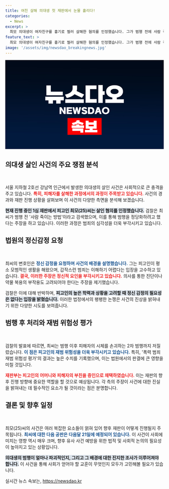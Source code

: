 ```yaml
---
title: 여친 살해 의대생 첫 재판에서 눈물 흘리다!
categories:
  - News
excerpt: >
  최모 의대생이 여자친구를 흉기로 찔러 살해한 혐의를 인정했습니다. 그가 범행 전에 사람 죽이는 방법을 검색한 사실이 드러난 가운데, 변호인은 정신 감정을 요청했습니다. 다음 공판은 11월 21일에 진행됩니다.
feature_text: >
  최모 의대생이 여자친구를 흉기로 찔러 살해한 혐의를 인정했습니다. 그가 범행 전에 사람 죽이는 방법을 검색한 사실이 드러난 가운데, 변호인은 정신 감정을 요청했습니다. 다음 공판은 11월 21일에 진행됩니다.
image: '/assets/img/newsdao_breakingnews.jpg'
---
```


<p><img src="/assets/img/newsdao_breakingnews.jpg" alt="koreaapp 속보" /></p>

<h2 data-ke-size="size26">의대생 살인 사건의 주요 쟁점 분석</h2>

<p data-ke-size="size16">&nbsp;</p>

<p>서울 지하철 2호선 강남역 인근에서 발생한 의대생의 살인 사건은 사회적으로 큰 충격을 주고 있습니다. <b><span style="color: #ee2323;">특히, 피해자를 살해한 과정에서의 과정이 주목받고 있습니다.</span></b> 사건의 경과와 재판 진행 상황을 살펴보며 이 사건의 다양한 측면을 분석해 보겠습니다.</p>

<p><b><span style="background-color: #21538527;">현재 진행 중인 1심 재판에서 피고인 최모(25)씨는 살인 혐의를 인정했습니다.</span></b> 검찰은 최씨가 범행 전 '사람 죽이는 방법'이라고 검색했으며, 이를 통해 범행을 정당화하려고 했다는 주장을 하고 있습니다. 이러한 과정은 범죄의 심각성을 더욱 부각시키고 있습니다.</p>

<h2 data-ke-size="size26">법원의 정신감정 요청</h2>

<p data-ke-size="size16">&nbsp;</p>

<p>최씨의 변호인은 <b><span style="color: #1a5490;">정신 감정을 요청하며 사건의 배경을 설명했습니다.</span></b> 그는 피고인이 평소 모범적인 생활을 해왔으며, 갑작스런 범죄는 이해하기 어렵다는 입장을 고수하고 있습니다. <b><span style="color: #ee2323;">결국, 이러한 주장은 정신적 요인을 부각시키고 있습니다.</span></b> 의사를 통한 진단이나 약물 복용의 부작용도 고려되어야 한다는 주장을 제기했습니다.</p>

<p>검찰은 이에 대해 반박하며, <b><span style="background-color: #21538527;">피고인의 높은 학력과 상황을 고려할 때 정신 감정의 필요성은 없다는 입장을 밝혔습니다.</span></b> 이러한 법정에서의 팽팽한 논쟁은 사건의 진상을 밝혀내기 위한 다양한 시도를 보여줍니다.</p>

<h2 data-ke-size="size26">범행 후 처리와 재범 위험성 평가</h2>

<p data-ke-size="size16">&nbsp;</p>

<p>검찰의 발표에 따르면, 최씨는 범행 이후 피해자의 시체를 손괴하는 2차 범행까지 저질렀습니다. <b><span style="color: #1a5490;">이 점은 피고인의 재범 위험성을 더욱 부각시키고 있습니다.</span></b> 특히, '폭력 범죄 재범 위험성 평가'의 결과는 높은 수치를 기록했으며, 이는 법원에서의 판결에 큰 영향을 미칠 것입니다.</p>

<p><b><span style="color: #ee2323;">재판부는 피고인의 어머니와 피해자의 부친을 증인으로 채택하였습니다.</span></b> 이는 재판의 향후 진행 방향에 중요한 역할을 할 것으로 예상됩니다. 각 측의 주장이 사건에 대한 진실을 밝혀내는 데 필수적인 요소가 될 것이라는 점은 분명합니다.</p>

<h2 data-ke-size="size26">결론 및 향후 일정</h2>

<p data-ke-size="size16">&nbsp;</p>

<p>최모(25)씨의 사건은 여러 복잡한 요소들이 얽혀 있어 향후 재판이 어떻게 진행될지 주목됩니다. <b><span style="color: #1a5490;">최씨에 대한 다음 공판은 다음달 21일에 예정되어 있습니다.</span></b> 이 사건이 사회에 미치는 영향 역시 매우 크며, 향후 유사 사건 예방을 위한 법적 및 사회적 논의의 필요성이 높아지고 있는 상황입니다.</p>

<p><b><span style="background-color: #21538527;">의대생의 범행이 얼마나 파괴적인지, 그리고 그 배경에 대한 진지한 조사가 이루어져야 합니다.</span></b> 이 사건을 통해 사회가 얻어야 할 교훈이 무엇인지 모두가 고민해볼 필요가 있습니다.</p>
실시간 뉴스 속보는, <a href="https://newsdao.kr" rel="dofollow">https://newsdao.kr</a>


